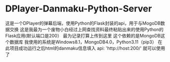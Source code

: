 # DPlayer-Danmaku-Python-Server
这是一个DPlayer的弹幕后端，使用Python的Flask封装的api，用于与MogoDB数据交换
这是我最为一个废物小白经过上网查找资料最终粘贴出来的使用Python的Flask应用(默认端口是200）
最为记录打算上传到这里
这个依赖的是MongoDB这个数据库
我使用的系统是Windows8.1，MongoDB4.0，Python3.11（pip3）
在此项目成功运行之后html的danmaku信息填入 api: 'http://host:200/' 就可以使用了
